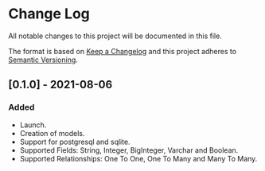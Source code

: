 # Change Log

All notable changes to this project will be documented in this file.

The format is based on [Keep a Changelog](http://keepachangelog.com/)
and this project adheres to [Semantic Versioning](http://semver.org/).

## [0.1.0] - 2021-08-06

### Added
- Launch.
- Creation of models.
- Support for postgresql and sqlite.
- Supported Fields: String, Integer, BigInteger, Varchar and Boolean.
- Supported Relationships: One To One, One To Many and Many To Many.